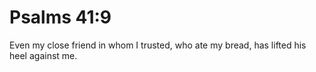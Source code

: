 # Psalms 41:9

Even my close friend in whom I trusted, who ate my bread, has lifted his heel against me.
